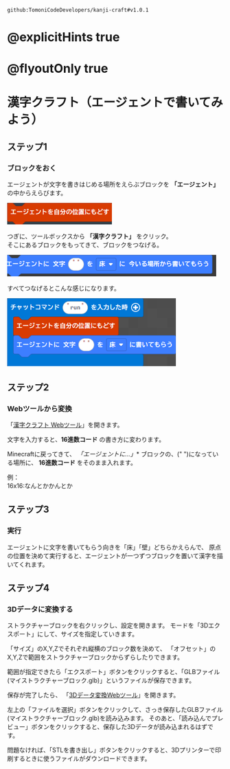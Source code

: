 ```package
github:TomoniCodeDevelopers/kanji-craft#v1.0.1
```

# @explicitHints true
# @flyoutOnly true

# 漢字クラフト（エージェントで書いてみよう）


## ステップ1
### ブロックをおく
エージェントが文字を書きはじめる場所をえらぶブロックを **「エージェント」** の中からえらびます。

<img src="https://raw.githubusercontent.com/TomoniCodeDevelopers/kanji-craft-lesson/main/docs/img2.png" higth="200">

つぎに、ツールボックスから **「漢字クラフト」** をクリック。  
そこにあるブロックをもってきて、ブロックをつなげる。

<img src="https://raw.githubusercontent.com/TomoniCodeDevelopers/kanji-craft-lesson/main/docs/img1.png" higth="200">

すべてつなげるとこんな感じになります。

<img src="https://raw.githubusercontent.com/TomoniCodeDevelopers/kanji-craft-lesson/main/docs/img3.png" higth="500">

## ステップ2
### Webツールから変換
「[漢字クラフト Webツール](https://TomoniCodeDevelopers.github.io/kanji-craft-lesson/)」を開きます。  

文字を入力すると、**16進数コード** の書き方に変わります。  

Minecraftに戻ってきて、
*「エージェントに...」** ブロックの、(" ")になっている場所に、
**16進数コード** をそのまま入れます。 

例：  
16x16:なんとかかんとか



## ステップ3
### 実行
エージェントに文字を書いてもらう向きを「床」「壁」どちらかえらんで、
原点の位置を決めて実行すると、エージェントが一つずつブロックを置いて漢字を描いてくれます。  


## ステップ4
### 3Dデータに変換する
ストラクチャーブロックを右クリックし、設定を開きます。
モードを「3Dエクスポート」にして、サイズを指定していきます。

「サイズ」のX,Y,Zでそれぞれ縦横のブロック数を決めて、
「オフセット」のX,Y,Zで範囲をストラクチャーブロックからずらしたりできます。

範囲が指定できたら「エクスポート」ボタンをクリックすると、「GLBファイル(マイストラクチャーブロック.glb)」というファイルが保存できます。

保存が完了したら、
「[3Dデータ変換Webツール](https://tomonicodedevelopers.github.io/kanji-craft-lesson/glb2stl.html)」を開きます。  

左上の「ファイルを選択」ボタンをクリックして、さっき保存したGLBファイル(マイストラクチャーブロック.glb)を読み込みます。
そのあと、「読み込んでプレビュー」ボタンをクリックすると、保存した3Dデータが読み込まれるはずです。

問題なければ、「STLを書き出し」ボタンをクリックすると、3Dプリンターで印刷するときに使うファイルがダウンロードできます。







